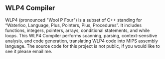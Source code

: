 ## WLP4 Compiler

WLP4 (pronounced "Wool P Four") is a subset of C++ standing for “Waterloo, Language, Plus, Pointers, Plus, Procedures”.
It includes functions, integers, pointers, arrays, conditional statements, and while loops. 
This WLP4 Compiler performs scanning, parsing, context-sensitive analysis, and code generation, translating WLP4 code into MIPS assembly language. 
The source code for this project is not public, if you would like to see it please email me. 
